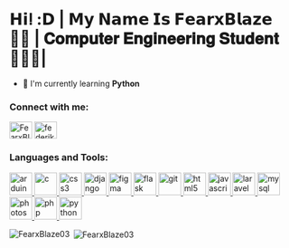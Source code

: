# 𝗛𝗶ⵑ :𝗗 | 𝗠𝘆 𝗡𝗮𝗺𝗲 𝗜𝘀 𝗙𝗲𝗮𝗿𝘅𝗕𝗹𝗮𝘇𝗲 👋🏻 | 𝐂𝐨𝐦𝐩𝐮𝐭𝐞𝐫 𝐄𝐧𝐠𝐢𝐧𝐞𝐞𝐫𝐢𝐧𝐠 𝐒𝐭𝐮𝐝𝐞𝐧𝐭 👩🏻‍💻|

- 🌱 I'm currently learning **Python**

<h3 align="left">Connect with me:</h3>
<p align="left">
<a href="https://github.com/FearxBlaze03" target="blank"><img align="center" src="https://raw.githubusercontent.com/rahuldkjain/github-profile-readme-generator/master/src/images/icons/Social/github.svg" alt="FearxBlaze03" height="30" width="40" /></a>
<a href="https://instagram.com/federikanova_" target="blank"><img align="center" src="https://raw.githubusercontent.com/rahuldkjain/github-profile-readme-generator/master/src/images/icons/Social/instagram.svg" alt="federikanova_" height="30" width="40" /></a>
</p>

<h3 align="left">Languages and Tools:</h3>
<p align="left"> <a href="https://developer.mozilla.org/en-US/docs/Web/arduino" target="_blank" rel="noreferrer"> <img src="https://skillicons.dev/icons?i=arduino" alt="arduino" width="40" height="40"/> </a> <a href="https://developer.mozilla.org/en-US/docs/Web/c" target="_blank" rel="noreferrer"> <img src="https://skillicons.dev/icons?i=c" alt="c" width="40" height="40"/> </a> <a href="https://developer.mozilla.org/en-US/docs/Web/css3" target="_blank" rel="noreferrer"> <img src="https://skillicons.dev/icons?i=css" alt="css3" width="40" height="40"/> </a> <a href="https://developer.mozilla.org/en-US/docs/Web/django" target="_blank" rel="noreferrer"> <img src="https://skillicons.dev/icons?i=django" alt="django" width="40" height="40"/> </a> <a href="https://developer.mozilla.org/en-US/docs/Web/figma" target="_blank" rel="noreferrer"> <img src="https://skillicons.dev/icons?i=figma" alt="figma" width="40" height="40"/> </a> <a href="https://developer.mozilla.org/en-US/docs/Web/flask" target="_blank" rel="noreferrer"> <img src="https://skillicons.dev/icons?i=flask" alt="flask" width="40" height="40"/> </a> <a href="https://developer.mozilla.org/en-US/docs/Web/git" target="_blank" rel="noreferrer"> <img src="https://skillicons.dev/icons?i=git" alt="git" width="40" height="40"/> </a> <a href="https://developer.mozilla.org/en-US/docs/Web/html5" target="_blank" rel="noreferrer"> <img src="https://skillicons.dev/icons?i=html" alt="html5" width="40" height="40"/> </a> <a href="https://developer.mozilla.org/en-US/docs/Web/javascript" target="_blank" rel="noreferrer"> <img src="https://skillicons.dev/icons?i=js" alt="javascript" width="40" height="40"/> </a> <a href="https://developer.mozilla.org/en-US/docs/Web/laravel" target="_blank" rel="noreferrer"> <img src="https://skillicons.dev/icons?i=laravel" alt="laravel" width="40" height="40"/> </a> <a href="https://developer.mozilla.org/en-US/docs/Web/mysql" target="_blank" rel="noreferrer"> <img src="https://skillicons.dev/icons?i=mysql" alt="mysql" width="40" height="40"/> </a> <a href="https://developer.mozilla.org/en-US/docs/Web/photoshop" target="_blank" rel="noreferrer"> <img src="https://skillicons.dev/icons?i=photoshop" alt="photoshop" width="40" height="40"/> </a> <a href="https://developer.mozilla.org/en-US/docs/Web/php" target="_blank" rel="noreferrer"> <img src="https://skillicons.dev/icons?i=php" alt="php" width="40" height="40"/> </a> <a href="https://developer.mozilla.org/en-US/docs/Web/python" target="_blank" rel="noreferrer"> <img src="https://skillicons.dev/icons?i=py" alt="python" width="40" height="40"/> </a></p>

<p><img align="left" src="https://github-readme-stats.vercel.app/api/top-langs?username=FearxBlaze03&show_icons=true&locale=en&layout=compact" alt="FearxBlaze03" /></p>

<p>&nbsp;<img align="center" src="https://github-readme-stats.vercel.app/api?username=FearxBlaze03&show_icons=true&locale=en" alt="FearxBlaze03" /></p>
